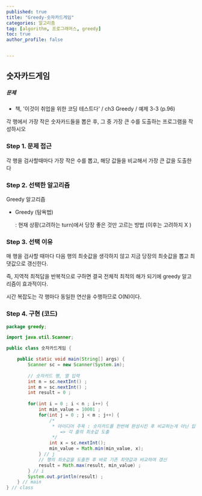 ```yaml
---
published: true
title: "Greedy-숫자카드게임" 
categories: 알고리즘 
tag: [algorithm, 프로그래머스, greedy] 
toc: true
author_profile: false 


---
```




## 숫자카드게임

##### 문제 

- 책, '이것이 취업을 위한 코딩 테스트다' / ch3 Greedy / 예제 3-3 (p.96)

각 행에서 가장 작은 숫자카드들을 뽑은 후, 그 중 가장 큰 수를 도출하는 프로그램을 작성하시오 



### Step 1. 문제 접근 

각 행을 검사할때마다 가장 작은 수를 뽑고, 해당 값들을 비교해서 가장 큰 값을 도출한다 



### Step 2. 선택한 알고리즘 

Greedy 알고리즘 

- Greedy (탐욕법)

  : 현재 상황(고려하는 turn)에서 당장 좋은 것만 고르는 방법 (이후는 고려하지 X )



### Step 3. 선택 이유 

매 행을 검사할 때마다 다음 행의 최솟값을 생각하지 않고 지금 당장의 최솟값을 뽑고 최댓값으로 갱신한다. 

즉, 지역적 최적답을 반복적으로 구하면 결국 전체적 최적의 해가 되기에 greedy 알고리즘이 효과적이다. 

시간 복잡도는 각 행마다 동일한 연산을 수행하므로 O(N)이다. 



### Step 4. 구현 (코드)

```java
package greedy;

import java.util.Scanner;

public class 숫자카드게임 {

	public static void main(String[] args) {
		Scanner sc = new Scanner(System.in); 
		
		// 숫자카드 행, 열 입력  
		int n = sc.nextInt() ; 
		int m = sc.nextInt() ;
		int result = 0 ; 
		
		for(int i = 0 ; i < n ; i++) {
			int min_value = 10001 ; 
			for(int j = 0 ; j < m ; j++) {
				/*
				 * 아이디어 주목 : 숫자카드를 한번에 완성시킨 후 비교하는게 아닌 입려 받으면서 최솟값 갱신   
				 	=> 각 줄의 최솟값 도출 
				 */
				int x = sc.nextInt(); 
				min_value = Math.min(min_value, x); 
			} // j 
			// 행의 최솟값을 도출한 후 바로 기존 최댓값과 비교하여 갱신 
			result = Math.max(result, min_value) ; 
		} // i 
		System.out.println(result) ; 
	} // main 
} // class 

```

